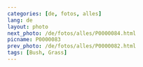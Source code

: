 ```yaml
---
categories: [de, fotos, alles]
lang: de
layout: photo
next_photo: /de/fotos/alles/P0000084.html
picname: P0000083
prev_photo: /de/fotos/alles/P0000082.html
tags: [Bush, Grass]
---
```


